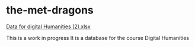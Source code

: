 # the-met-dragons
[Data for digital Humanities (2).xlsx](https://github.com/hackerman0007/the-met-dragons/files/13365348/Data.for.digital.Humanities.2.xlsx)

This is a work in progress
It is a database for the course Digital Humanities
